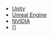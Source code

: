 - [Unity](https://blog.unity.com/devblog)
- [Unreal Engine](https://www.unrealengine.com/en-US/feed/tech-blog)
- [NVIDIA](https://developer.nvidia.com/blog/search-posts/?faceted_search_industry_str=Gaming)
- []
